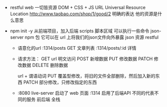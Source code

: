 - restful web
  一切皆资源
  DOM + CSS + JS
  URL Universal Resource Location
  http://www.taobao.com/shop/1/good/2
  明确的表达 他的资源是什么意思

- npm init -y 从前端项目，加入后端
  scripts 脚本区域 可以执行一些命令
  json-server npm 包
  它可以在 url 上将我们的json文件向外暴露
  json 资源 restful
  - 语意化的url
  :1314/posts  GET 文章列表
  :1314/posts/:id  详情
  - 请求方法：
    GET url 明文访问
    POST 新增数据
    PUT 修改数据
    PATCH 修改数据
    DELETE 删除数据

    url + 谓语动词 
    PUT       覆盖型修改，将旧的文件全部删除，然后加入新的东西
    PATCH     部分修改，只修改指定的东西

  - :8080 live-server 启动了 web 页面
    :1314 启用了后端API
    不同的代表不同的服务
    前后端  全栈